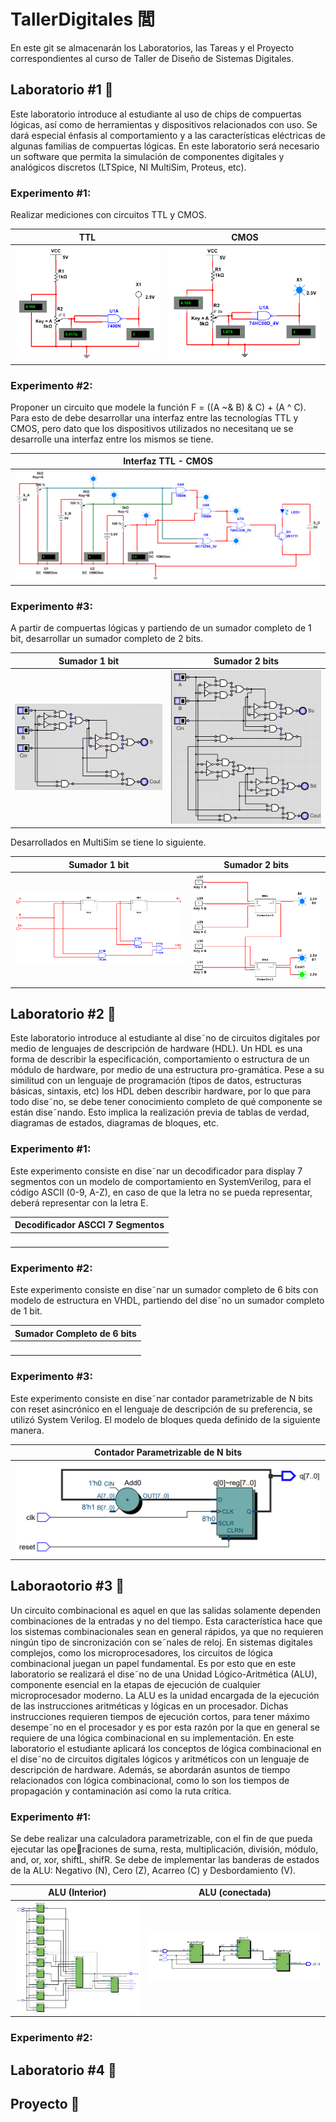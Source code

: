 # TallerDigitales 閭

En este git se almacenarán los Laboratorios, las Tareas y el Proyecto correspondientes al curso de Taller de Diseño de Sistemas Digitales.

## Laboratorio #1 
Este laboratorio introduce al estudiante al uso de chips de compuertas lógicas, así como de herramientas y dispositivos relacionados con uso. Se dará especial énfasis al comportamiento y a las características eléctricas de algunas familias de compuertas lógicas. En este laboratorio será necesario un software que permita la simulación de componentes digitales y analógicos discretos (LTSpice, NI MultiSim, Proteus, etc).

### Experimento #1: 
Realizar mediciones con circuitos TTL y CMOS.

TTL                             | CMOS
:-------------------------:     |:-------------------------:|
![](Lab1/Informe/img/TTLC1.png) |![](Lab1/Informe/img/CMOSC1.png)

### Experimento #2:
Proponer un circuito que modele la función F = ((A ~& B) & C) + (A ^ C).
Para esto de debe desarrollar una interfaz entre las tecnologías TTL y CMOS, pero dato que los dispositivos utilizados no necesitanq ue se desarrolle una interfaz entre los mismos se tiene.

Interfaz TTL - CMOS                         |
:-------------------------:                 |
![](Lab1/Informe/img/FuncionIterfaz.png)    |
### Experimento #3:
A partir de compuertas lógicas y partiendo de un sumador completo de 1 bit, desarrollar un sumador completo de 2 bits.

Sumador 1 bit                               | Sumador 2 bits
:-------------------------:                 |:-------------------------:|
![](Lab1/Informe/img/SC1B.png)              |![](Lab1/Informe/img/SC2B.png)

Desarrollados en MultiSim se tiene lo siguiente.

Sumador 1 bit                               | Sumador 2 bits
:-------------------------:                 |:-------------------------:|
![](Lab1/Informe/img/Sumador1BInside.png)   |![](Lab1/Informe/img/Sumador2B.png)
## Laboratorio #2 
Este laboratorio introduce al estudiante al dise˜no de circuitos digitales por medio de lenguajes de descripción de hardware (HDL). Un HDL es una forma de describir la especificación, comportamiento o estructura de un módulo de hardware, por medio de una estructura pro-gramática. Pese a su similitud con un lenguaje de programación (tipos de datos, estructuras básicas, sintaxis, etc) los HDL deben describir hardware, por lo que para todo dise˜no, se debe tener conocimiento completo de qué componente se están dise˜nando. Esto implica la realización previa de tablas de verdad, diagramas de estados, diagramas de bloques, etc.

### Experimento #1:
Este experimento consiste en dise˜nar un decodificador para display 7 segmentos con un modelo de comportamiento en SystemVerilog, para el código ASCII (0-9, A-Z), en caso de que la letra no se pueda representar, deberá representar con la letra E.

Decodificador ASCCI 7 Segmentos             |
:-------------------------:                 |
![]()      |
### Experimento #2: 
Este experimento consiste en dise˜nar un sumador completo de 6 bits con modelo de estructura en VHDL, partiendo del dise˜no un sumador completo de 1 bit.

Sumador Completo de 6 bits                  |
:-------------------------:                 |
![]()      |
### Experimento #3: 
Este experimento consiste en dise˜nar contador parametrizable de N bits con reset asincrónico en el lenguaje de descripción de su preferencia, se utilizó System Verilog.
El modelo de bloques queda definido de la siguiente manera.

Contador Parametrizable de N bits           |
:-------------------------:                 |
![](Lab2/Informe/img/p3/counter8b.png)      |
## Laboraotorio #3 
Un circuito combinacional es aquel en que las salidas solamente dependen combinaciones de la entradas y no del tiempo. Esta característica hace que los sistemas combinacionales sean en general rápidos, ya que no requieren ningún tipo de sincronización con se˜nales de reloj. En sistemas digitales complejos, como los microprocesadores, los circuitos de lógica combinacional juegan un papel fundamental. Es por esto que en este laboratorio se realizará el dise˜no de una Unidad Lógico-Aritmética (ALU), componente esencial en la etapas de ejecución de cualquier microprocesador moderno. La ALU es la unidad encargada de la ejecución de las instrucciones aritméticas y lógicas en un procesador. Dichas instrucciones requieren tiempos de ejecución cortos, para tener máximo desempe˜no en el procesador y es por esta razón por la que en general se requiere de una lógica combinacional en su implementación. En este laboratorio el estudiante aplicará los conceptos de lógica combinacional en el dise˜no de circuitos digitales lógicos y aritméticos con un lenguaje de descripción de hardware. Además, se abordarán asuntos de tiempo relacionados con lógica combinacional, como lo son los tiempos de propagación y contaminación así como la ruta crítica.

### Experimento #1: 
Se debe realizar una calculadora parametrizable, con el fin de que pueda ejecutar las operaciones de suma, resta, multiplicación, división, módulo, and, or, xor, shiftL, shifR. Se debe de implementar las banderas de estados de la ALU: Negativo (N), Cero (Z), Acarreo (C) y Desbordamiento (V).

ALU (Interior)                              | ALU (conectada)
:-------------------------:                 |:-------------------------:|
![](Lab3/Informe/img/nivel31.png)           |![](Lab3/Informe/img/nivel32.png)

### Experimento #2: 
## Laboratorio #4 

## Proyecto 
